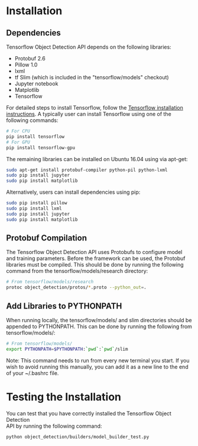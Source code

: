 # Installation

## Dependencies

Tensorflow Object Detection API depends on the following libraries:

* Protobuf 2.6
* Pillow 1.0
* lxml
* tf Slim (which is included in the "tensorflow/models" checkout)
* Jupyter notebook
* Matplotlib
* Tensorflow

For detailed steps to install Tensorflow, follow the
[Tensorflow installation instructions](https://www.tensorflow.org/install/).
A typically user can install Tensorflow using one of the following commands:

``` bash
# For CPU
pip install tensorflow
# For GPU
pip install tensorflow-gpu
```

The remaining libraries can be installed on Ubuntu 16.04 using via apt-get:

``` bash
sudo apt-get install protobuf-compiler python-pil python-lxml
sudo pip install jupyter
sudo pip install matplotlib
```

Alternatively, users can install dependencies using pip:

``` bash
sudo pip install pillow
sudo pip install lxml
sudo pip install jupyter
sudo pip install matplotlib
```

## Protobuf Compilation

The Tensorflow Object Detection API uses Protobufs to configure model and
training parameters. Before the framework can be used, the Protobuf libraries
must be compiled. This should be done by running the following command from
the tensorflow/models/research directory:


``` bash
# From tensorflow/models/research
protoc object_detection/protos/*.proto --python_out=.
```

## Add Libraries to PYTHONPATH

When running locally, the tensorflow/models/ and slim directories should be
appended to PYTHONPATH. This can be done by running the following from
tensorflow/models/:


``` bash
# From tensorflow/models/
export PYTHONPATH=$PYTHONPATH:`pwd`:`pwd`/slim
```

Note: This command needs to run from every new terminal you start. If you wish
to avoid running this manually, you can add it as a new line to the end of your
~/.bashrc file.

# Testing the Installation

You can test that you have correctly installed the Tensorflow Object Detection\
API by running the following command:

```bash
python object_detection/builders/model_builder_test.py
```
